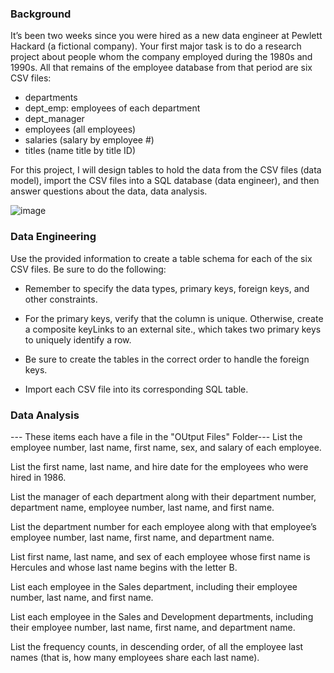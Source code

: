 ### Background
It’s been two weeks since you were hired as a new data engineer at Pewlett Hackard (a fictional company). Your first major task is to do a research project about people whom the company employed during the 1980s and 1990s. All that remains of the employee database from that period are six CSV files:
- departments
- dept_emp: employees of each department
- dept_manager
- employees (all employees)
- salaries (salary by employee #)
- titles (name title by title ID)


For this project, I will design tables to hold the data from the CSV files (data model), import the CSV files into a SQL database (data engineer), and then answer questions about the data, data analysis. 

![image](https://github.com/rodneaa/sql-challenge/assets/136031276/fb6eb4bd-1951-4178-aaa2-d8ecc7119fdd)

### Data Engineering
Use the provided information to create a table schema for each of the six CSV files. Be sure to do the following:

- Remember to specify the data types, primary keys, foreign keys, and other constraints.

- For the primary keys, verify that the column is unique. Otherwise, create a composite keyLinks to an external site., which takes two primary keys to uniquely identify a row.

- Be sure to create the tables in the correct order to handle the foreign keys.

- Import each CSV file into its corresponding SQL table.

### Data Analysis
--- These items each have a file in the "OUtput Files" Folder---
List the employee number, last name, first name, sex, and salary of each employee.

List the first name, last name, and hire date for the employees who were hired in 1986.

List the manager of each department along with their department number, department name, employee number, last name, and first name.

List the department number for each employee along with that employee’s employee number, last name, first name, and department name.

List first name, last name, and sex of each employee whose first name is Hercules and whose last name begins with the letter B.

List each employee in the Sales department, including their employee number, last name, and first name.

List each employee in the Sales and Development departments, including their employee number, last name, first name, and department name.

List the frequency counts, in descending order, of all the employee last names (that is, how many employees share each last name).

